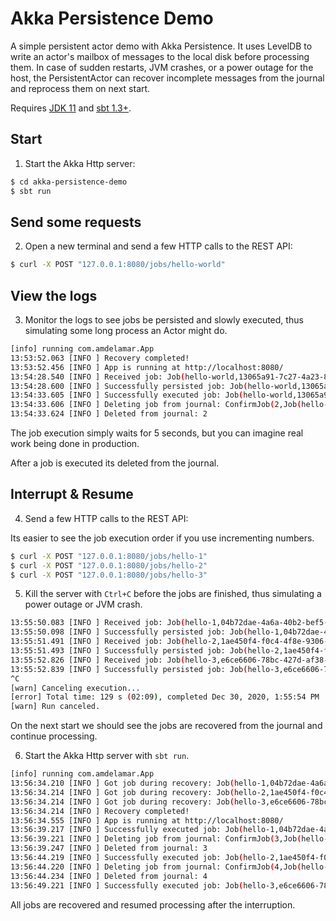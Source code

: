 # Akka Persistence Demo

A simple persistent actor demo with Akka Persistence. It uses LevelDB to write an actor's mailbox of messages
to the local disk before processing them. In case of sudden restarts, JVM crashes, or a power outage for the
host, the PersistentActor can recover incomplete messages from the journal and reprocess them on next start.

Requires [JDK 11](https://adoptopenjdk.net/) and [sbt 1.3+](https://www.scala-sbt.org/).

## Start

1. Start the Akka Http server:

```bash
$ cd akka-persistence-demo
$ sbt run
```

## Send some requests

2. Open a new terminal and send a few HTTP calls to the REST API:

```bash
$ curl -X POST "127.0.0.1:8080/jobs/hello-world"
```

## View the logs

3. Monitor the logs to see jobs be persisted and slowly executed, thus simulating some long process an Actor might do.

```bash
[info] running com.amdelamar.App 
13:53:52.063 [INFO ] Recovery completed!
13:53:52.456 [INFO ] App is running at http://localhost:8080/
13:54:28.540 [INFO ] Received job: Job(hello-world,13065a91-7c27-4a23-8750-841c4b3eb906)
13:54:28.600 [INFO ] Successfully persisted job: Job(hello-world,13065a91-7c27-4a23-8750-841c4b3eb906)
13:54:33.605 [INFO ] Successfully executed job: Job(hello-world,13065a91-7c27-4a23-8750-841c4b3eb906)
13:54:33.606 [INFO ] Deleting job from journal: ConfirmJob(2,Job(hello-world,13065a91-7c27-4a23-8750-841c4b3eb906))
13:54:33.624 [INFO ] Deleted from journal: 2
```

The job execution simply waits for 5 seconds, but you can imagine real work being done in production.

After a job is executed its deleted from the journal.

## Interrupt & Resume

4. Send a few HTTP calls to the REST API:

Its easier to see the job execution order if you use incrementing numbers.

```bash
$ curl -X POST "127.0.0.1:8080/jobs/hello-1"
$ curl -X POST "127.0.0.1:8080/jobs/hello-2"
$ curl -X POST "127.0.0.1:8080/jobs/hello-3"
```

5. Kill the server with `Ctrl+C` before the jobs are finished, thus simulating a power outage or JVM crash.

```bash
13:55:50.083 [INFO ] Received job: Job(hello-1,04b72dae-4a6a-40b2-bef5-58ad73e6ebc3)
13:55:50.098 [INFO ] Successfully persisted job: Job(hello-1,04b72dae-4a6a-40b2-bef5-58ad73e6ebc3)
13:55:51.491 [INFO ] Received job: Job(hello-2,1ae450f4-f0c4-4f8e-9306-334a3b60810d)
13:55:51.493 [INFO ] Successfully persisted job: Job(hello-2,1ae450f4-f0c4-4f8e-9306-334a3b60810d)
13:55:52.826 [INFO ] Received job: Job(hello-3,e6ce6606-78bc-427d-af38-ab380529ff38)
13:55:52.839 [INFO ] Successfully persisted job: Job(hello-3,e6ce6606-78bc-427d-af38-ab380529ff38)
^C
[warn] Canceling execution...
[error] Total time: 129 s (02:09), completed Dec 30, 2020, 1:55:54 PM
[warn] Run canceled.
```

On the next start we should see the jobs are recovered from the journal and continue processing.

6. Start the Akka Http server with `sbt run`.

```bash
[info] running com.amdelamar.App 
13:56:34.210 [INFO ] Got job during recovery: Job(hello-1,04b72dae-4a6a-40b2-bef5-58ad73e6ebc3)
13:56:34.214 [INFO ] Got job during recovery: Job(hello-2,1ae450f4-f0c4-4f8e-9306-334a3b60810d)
13:56:34.214 [INFO ] Got job during recovery: Job(hello-3,e6ce6606-78bc-427d-af38-ab380529ff38)
13:56:34.214 [INFO ] Recovery completed!
13:56:34.555 [INFO ] App is running at http://localhost:8080/
13:56:39.217 [INFO ] Successfully executed job: Job(hello-1,04b72dae-4a6a-40b2-bef5-58ad73e6ebc3)
13:56:39.221 [INFO ] Deleting job from journal: ConfirmJob(3,Job(hello-1,04b72dae-4a6a-40b2-bef5-58ad73e6ebc3))
13:56:39.247 [INFO ] Deleted from journal: 3
13:56:44.219 [INFO ] Successfully executed job: Job(hello-2,1ae450f4-f0c4-4f8e-9306-334a3b60810d)
13:56:44.220 [INFO ] Deleting job from journal: ConfirmJob(4,Job(hello-2,1ae450f4-f0c4-4f8e-9306-334a3b60810d))
13:56:44.234 [INFO ] Deleted from journal: 4
13:56:49.221 [INFO ] Successfully executed job: Job(hello-3,e6ce6606-78bc-427d-af38-ab380529ff38)
```

All jobs are recovered and resumed processing after the interruption.
